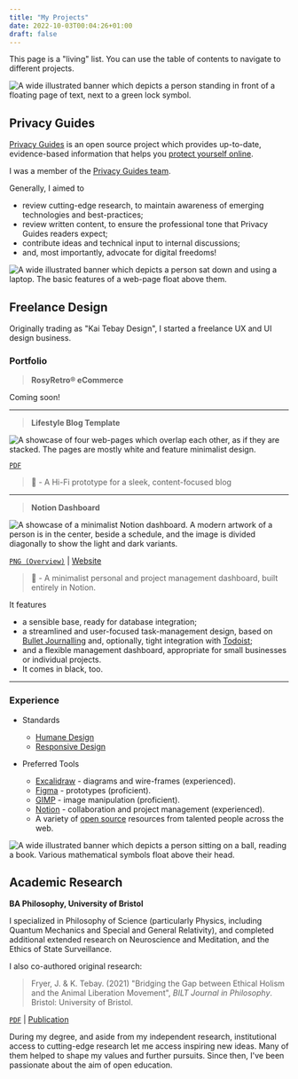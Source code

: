 ```yaml
---
title: "My Projects"
date: 2022-10-03T00:04:26+01:00
draft: false
---
```


This page is a "living" list. You can use the table of contents to navigate to different projects. 

![A wide illustrated banner which depicts a person standing in front of a floating page of text, next to a green lock symbol.](/Privacy-Guides-Banner.jpg)

## Privacy Guides

[Privacy Guides](https://privacyguides.org) is an open source project which provides up-to-date, evidence-based information that helps you [protect yourself online](https://www.privacyguides.org/#why-should-i-care).

I was a member of the [Privacy Guides team](https://www.privacyguides.org/about/#our-team).

Generally, I aimed to

- review cutting-edge research, to maintain awareness of emerging technologies and best-practices;
- review written content, to ensure the professional tone that Privacy Guides readers expect;
- contribute ideas and technical input to internal discussions;
- and, most importantly, advocate for digital freedoms!

![A wide illustrated banner which depicts a person sat down and using a laptop. The basic features of a web-page float above them.](/Freelance-Design-Banner.png)

## Freelance Design

Originally trading as "Kai Tebay Design", I started a freelance UX and UI design business. 

### Portfolio

> **RosyRetro® eCommerce**

Coming soon!

---

> **Lifestyle Blog Template**

![A showcase of four web-pages which overlap each other, as if they are stacked. The pages are mostly white and feature minimalist design.](/Lifestyle-Blog-Showcase.jpg)

[`PDF`](https://drive.proton.me/urls/H7G7HCQK24#cP4BgNZ5ts7e)

> 🍂 - A Hi-Fi prototype for a sleek, content-focused blog

---

> **Notion Dashboard**

![A showcase of a minimalist Notion dashboard. A modern artwork of a person is in the center, beside a schedule, and the image is divided diagonally to show the light and dark variants.](/Notion-Dashboard-Showcase.jpg)

<a href="/Notion-Dashboard.png">`PNG (Overview)`</a> | [Website](https://adhesive-estimate-297.notion.site/Index-e8ba1efe6efa45afa2d3411b135abaaf)

> 💭 - A minimalist personal and project management dashboard, built entirely in Notion. 

It features 
- a sensible base, ready for database integration; 
- a streamlined and user-focused task-management design, based on [Bullet Journalling](https://en.wikipedia.org/wiki/Bullet_journal) and, optionally, tight integration with [Todoist](https://todoist.com/);
- and a flexible management dashboard, appropriate for small businesses or individual projects.
- It comes in black, too.

---

### Experience

- Standards
    - [Humane Design](https://humanebydesign.com/)
    - [Responsive Design](https://developer.mozilla.org/en-US/docs/Learn/CSS/CSS_layout/Responsive_Design)

- Preferred Tools
    - [Excalidraw](https://excalidraw.com/) - diagrams and wire-frames (experienced).
    - [Figma](https://www.figma.com/) - prototypes (proficient).
    - [GIMP](https://www.gimp.org/) - image manipulation (proficient).
    - [Notion](https://notion.so) - collaboration and project management (experienced).
    - A variety of [open source](https://opensourcedesign.net/resources/) resources from talented people across the web.

![A wide illustrated banner which depicts a person sitting on a ball, reading a book. Various mathematical symbols float above their head.](/Academic-Research-Banner.png)

## Academic Research

**BA Philosophy, University of Bristol**

I specialized in Philosophy of Science (particularly Physics, including Quantum Mechanics and Special and General Relativity), and completed additional extended research on Neuroscience and Meditation, and the Ethics of State Surveillance.

I also co-authored original research:

> Fryer, J. & K. Tebay. (2021) "Bridging the Gap between Ethical Holism and the Animal Liberation Movement", *BILT Journal in Philosophy*. Bristol: University of Bristol.
    
[`PDF`](https://bilt.online/wp-content/uploads/2021/08/Bridging-the-Gap-between-Ethical-Holism-and-the-Animal-Liberation-Movement-Fryer-and-Tebay.pdf) | [Publication](https://bristol.ac.uk/bilt/student-engagement/student-research-journal/202021-student-research-journal/philosophy/)

During my degree, and aside from my independent research, institutional access to cutting-edge research let me access inspiring new ideas. Many of them helped to shape my values and further pursuits. Since then, I've been passionate about the aim of open education.
